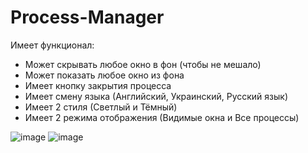 # Process-Manager

Имеет функционал:
* Может скрывать любое окно в фон (чтобы не мешало)
* Может показать любое окно из фона
* Имеет кнопку закрытия процесса
* Имеет смену языка (Английский, Украинский, Русский язык)
* Имеет 2 стиля (Светлый и Тёмный)
* Имеет 2 режима отображения (Видимые окна и Все процессы)

![image](https://github.com/user-attachments/assets/4e2b20bb-faaa-46d6-891b-d2a8398233ed)
![image](https://github.com/user-attachments/assets/d87b4762-d4d8-4467-beaf-ffa7eabf051a)
